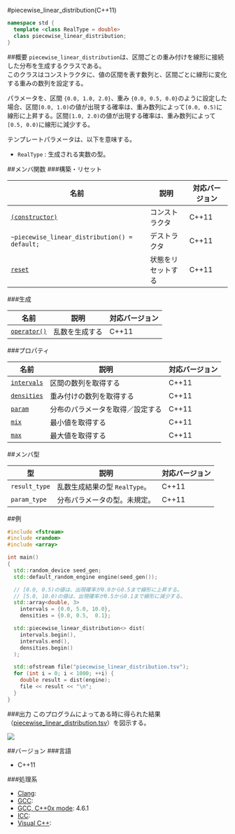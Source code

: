 #piecewise_linear_distribution(C++11)
```cpp
namespace std {
  template <class RealType = double>
  class piecewise_linear_distribution;
}
```

##概要
`piecewise_linear_distribution`は、区間ごとの重み付けを線形に接続した分布を生成するクラスである。  
このクラスはコンストラクタに、値の区間を表す数列と、区間ごとに線形に変化する重みの数列を設定する。  


パラメータを、区間 `{0.0, 1.0, 2.0}`、重み `{0.0, 0.5, 0.0}`のように設定した場合、区間`[0.0, 1.0)`の値が出現する確率は、重み数列によって`[0.0, 0.5)`に線形に上昇する。区間`[1.0, 2.0)`の値が出現する確率は、重み数列によって`[0.5, 0.0)`に線形に減少する。  


テンプレートパラメータは、以下を意味する。

* `RealType` : 生成される実数の型。


##メンバ関数
###構築・リセット

| 名前 | 説明 | 対応バージョン |
|----------------------------------------------------------------------|------------------------------|-------|
| [`(constructor)`](./piecewise_linear_distribution/piecewise_linear_distribution.md) | コンストラクタ | C++11 |
| `~piecewise_linear_distribution() = default;`                           | デストラクタ               | C++11 |
| [`reset`](./piecewise_linear_distribution/reset.md)                     | 状態をリセットする         | C++11 |


###生成

| 名前 | 説明 | 対応バージョン |
|------------------------------------------------------------|----------------|-------|
| [`operator()`](./piecewise_linear_distribution/op_call.md) | 乱数を生成する | C++11 |


###プロパティ

| 名前 | 説明 | 対応バージョン |
|-------------------------------------------------------------|----------------------------------|-------|
| [`intervals`](./piecewise_linear_distribution/intervals.md) | 区間の数列を取得する             | C++11 |
| [`densities`](./piecewise_linear_distribution/densities.md) | 重み付けの数列を取得する         | C++11 |
| [`param`](./piecewise_linear_distribution/param.md)         | 分布のパラメータを取得／設定する | C++11 |
| [`mix`](./piecewise_linear_distribution/min.md)             | 最小値を取得する                 | C++11 |
| [`max`](./piecewise_linear_distribution/max.md)             | 最大値を取得する                 | C++11 |


##メンバ型

| 型 | 説明 | 対応バージョン |
|---------------|-------------------------------|-------|
| `result_type` | 乱数生成結果の型 `RealType`。 | C++11 |
| `param_type`  | 分布パラメータの型。未規定。  | C++11 |


##例
```cpp
#include <fstream>
#include <random>
#include <array>

int main()
{
  std::random_device seed_gen;
  std::default_random_engine engine(seed_gen());

  // [0.0, 0.5)の値は、出現確率が0.0から0.5まで線形に上昇する。
  // [5.0, 10.0)の値は、出現確率が0.5から0.1まで線形に減少する。
  std::array<double, 3>
    intervals = {0.0, 5.0, 10.0},
    densities = {0.0, 0.5,  0.1};

  std::piecewise_linear_distribution<> dist(
    intervals.begin(),
    intervals.end(),
    densities.begin()
  );

  std::ofstream file("piecewise_linear_distribution.tsv");
  for (int i = 0; i < 1000; ++i) {
    double result = dist(engine);
    file << result << "\n";
  }
}
```

###出力
このプログラムによってある時に得られた結果（[piecewise_linear_distribution.tsv](https://github.com/cpprefjp/image/raw/master/reference/random/piecewise_linear_distribution/piecewise_linear_distribution.tsv)）を図示する。

![](https://github.com/cpprefjp/image/raw/master/reference/random/piecewise_linear_distribution/piecewise_linear_distribution.png)

##バージョン
###言語
- C++11

###処理系
- [Clang](/implementation#clang.md): 
- [GCC](/implementation#gcc.md): 
- [GCC, C++0x mode](/implementation#gcc.md): 4.6.1
- [ICC](/implementation#icc.md): 
- [Visual C++](/implementation#visual_cpp.md): 

